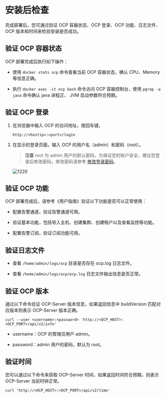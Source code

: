 # 安装后检查

完成部署后，您可通过验证 OCP 容器状态、OCP 登录、OCP 功能、日志文件、OCP 版本和时间来检验安装是否成功。

验证 OCP 容器状态
------------------------------

OCP 部署完成后执行如下操作：

* 使用 `docker stats ocp` 命令查看当前 OCP 容器状态，确认 CPU、Memory 等信息正确。

* 执行 `docker exec -it ocp bash` 命令访问 OCP 容器控制台，使用 `pgrep -a java` 命令确认 java 进程正、 JVM 启动参数符合预期。

验证 OCP 登录
------------------------------

1. 在浏览器中输入 OCP 的访问地址，按回车键。

   ```unknow
   http://<hostip>:<port>/login
   ```

2. 在显示的登录页面，输入 OCP 的用户名（admin）和密码（root）。

   > **注意**
   >root 为 admin 用户的默认密码。为保证您的账户安全，建议您登录后修改密码，修改密码请参考 [修改登录密码](../3.ob-cloud-platform/3.userguide-features/8.user-center/2.change-the-logon-password.md)。

   ![1220](https://help-static-aliyun-doc.aliyuncs.com/assets/img/zh-CN/5450290461/p371882.png)

验证 OCP 功能
------------------------------

OCP 部署完成后，请参考《用户指南》验证以下功能是否可以正常使用：

* 配置告警通道，验证告警通道可用。

* 验证基本功能，包括导入主机、创建集群、创建租户以及查看监控等功能。

* 配置告警订阅，验证订阅功能可用。

验证日志文件
---------------------------

* 查看 `/home/admin/logs/ocp` 目录是否存在 ocp.log 日志文件。

* 查看 `/home/admin/logs/ocp/ocp.log` 日志文件输出信息是否正常。

验证 OCP 版本
------------------------------

通过以下命令验证 OCP-Server 版本信息，如果返回信息中 buildVersion 匹配对应版本则表示 OCP-Server 版本正确。

```unknow
curl --user <username>:<password> 'http://<OCP_HOST>:<OCP_PORT>/api/v2/info'
```

* username：OCP 的管理员用户 admin。

* password：admin 用户的密码，默认为 root。

验证时间
-------------------------

您可以通过以下命令来获取 OCP-Server 时间，如果返回时间符合预期，则表示 OCP-Server 当前时钟正常。

```unknow
curl 'http://<OCP_HOST>:<OCP_PORT>/api/v2/time'
```
